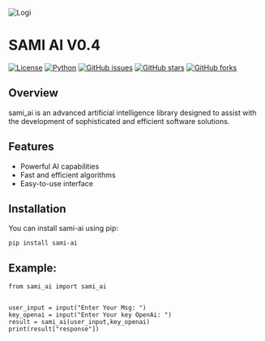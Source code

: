 ![Logi](https://raw.githubusercontent.com/mr-sami-x/sami_ai/main/logo.png)

# SAMI AI V0.4

[![License](https://img.shields.io/badge/license-MIT-blue.svg)](https://opensource.org/licenses/MIT)
[![Python](https://img.shields.io/badge/python-3.6%2B-blue.svg)](https://www.python.org/downloads/release)
[![GitHub issues](https://img.shields.io/github/issues/mr-sami-x/sami_ai)](https://github.com/mr-sami-x/sami_ai/issues)
[![GitHub stars](https://img.shields.io/github/stars/mr-sami-x/sami_ai)](https://github.com/mr-sami-x/sami_ai/stargazers)
[![GitHub forks](https://img.shields.io/github/forks/mr-sami-x/sami_ai)](https://github.com/mr-sami-x/sami_ai/forks)

## Overview

sami_ai is an advanced artificial intelligence library designed to assist with the development of sophisticated and efficient software solutions.

## Features

- Powerful AI capabilities
- Fast and efficient algorithms
- Easy-to-use interface

## Installation

You can install sami-ai using pip:

```
pip install sami-ai
```

## Example:
```
from sami_ai import sami_ai


user_input = input("Enter Your Msg: ")
key_openai = input("Enter Your key OpenAi: ")
result = sami_ai(user_input,key_openai)
print(result["response"])

```
